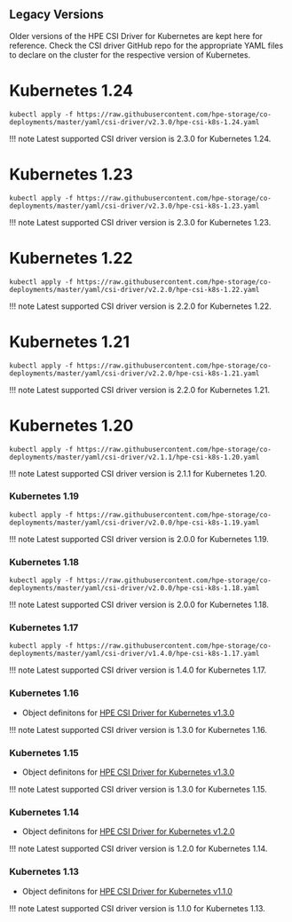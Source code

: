 ## Legacy Versions

Older versions of the HPE CSI Driver for Kubernetes are kept here for reference. Check the CSI driver GitHub repo for the appropriate YAML files to declare on the cluster for the respective version of Kubernetes.

# Kubernetes 1.24

```text
kubectl apply -f https://raw.githubusercontent.com/hpe-storage/co-deployments/master/yaml/csi-driver/v2.3.0/hpe-csi-k8s-1.24.yaml
```

!!! note
    Latest supported CSI driver version is 2.3.0 for Kubernetes 1.24.

# Kubernetes 1.23

```text
kubectl apply -f https://raw.githubusercontent.com/hpe-storage/co-deployments/master/yaml/csi-driver/v2.3.0/hpe-csi-k8s-1.23.yaml
```

!!! note
    Latest supported CSI driver version is 2.3.0 for Kubernetes 1.23.

# Kubernetes 1.22

```text
kubectl apply -f https://raw.githubusercontent.com/hpe-storage/co-deployments/master/yaml/csi-driver/v2.2.0/hpe-csi-k8s-1.22.yaml
```

!!! note
    Latest supported CSI driver version is 2.2.0 for Kubernetes 1.22.

# Kubernetes 1.21

```text
kubectl apply -f https://raw.githubusercontent.com/hpe-storage/co-deployments/master/yaml/csi-driver/v2.2.0/hpe-csi-k8s-1.21.yaml
```

!!! note
    Latest supported CSI driver version is 2.2.0 for Kubernetes 1.21.

# Kubernetes 1.20

```text
kubectl apply -f https://raw.githubusercontent.com/hpe-storage/co-deployments/master/yaml/csi-driver/v2.1.1/hpe-csi-k8s-1.20.yaml
```

!!! note
    Latest supported CSI driver version is 2.1.1 for Kubernetes 1.20.

### Kubernetes 1.19

```text
kubectl apply -f https://raw.githubusercontent.com/hpe-storage/co-deployments/master/yaml/csi-driver/v2.0.0/hpe-csi-k8s-1.19.yaml
```

!!! note
    Latest supported CSI driver version is 2.0.0 for Kubernetes 1.19.

### Kubernetes 1.18

```text
kubectl apply -f https://raw.githubusercontent.com/hpe-storage/co-deployments/master/yaml/csi-driver/v2.0.0/hpe-csi-k8s-1.18.yaml
```

!!! note
    Latest supported CSI driver version is 2.0.0 for Kubernetes 1.18.

### Kubernetes 1.17

```text
kubectl apply -f https://raw.githubusercontent.com/hpe-storage/co-deployments/master/yaml/csi-driver/v1.4.0/hpe-csi-k8s-1.17.yaml
```

!!! note
    Latest supported CSI driver version is 1.4.0 for Kubernetes 1.17.

### Kubernetes 1.16

* Object definitons for [HPE CSI Driver for Kubernetes v1.3.0](https://github.com/hpe-storage/co-deployments/tree/master/yaml/csi-driver/v1.3.0)

!!! note
    Latest supported CSI driver version is 1.3.0 for Kubernetes 1.16.

### Kubernetes 1.15

* Object definitons for [HPE CSI Driver for Kubernetes v1.3.0](https://github.com/hpe-storage/co-deployments/tree/master/yaml/csi-driver/v1.3.0)

!!! note
    Latest supported CSI driver version is 1.3.0 for Kubernetes 1.15.

### Kubernetes 1.14

* Object definitons for [HPE CSI Driver for Kubernetes v1.2.0](https://github.com/hpe-storage/co-deployments/tree/master/yaml/csi-driver/v1.2.0)

!!! note
    Latest supported CSI driver version is 1.2.0 for Kubernetes 1.14.

### Kubernetes 1.13

* Object definitons for [HPE CSI Driver for Kubernetes v1.1.0](https://github.com/hpe-storage/co-deployments/tree/master/yaml/csi-driver/v1.1.0)

!!! note
    Latest supported CSI driver version is 1.1.0 for Kubernetes 1.13.
